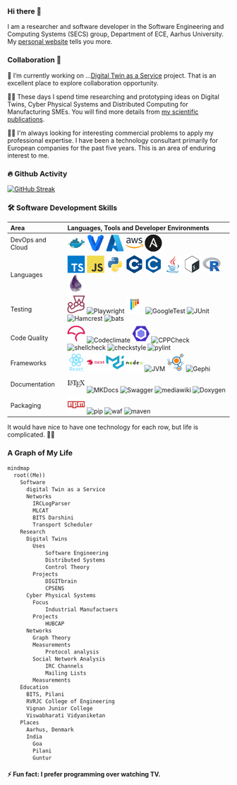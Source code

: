 ### Hi there 👋

I am a researcher and software developer in the Software Engineering and Computing Systems (SECS) group,
Department of ECE, Aarhus University. My [personal website](http://prasad.talasila.in) tells you more.

### Collaboration 🤝

🔭 I’m currently working on ...[Digital Twin as a Service](https://github.com/into-cps-association/DTaaS) project.
That is an excellent place to explore collaboration opportunity.

👨‍🔬 These days I spend time researching and prototyping ideas on Digital Twins, Cyber Physical Systems
and Distributed Computing for Manufacturing SMEs. You will find more details from
[my scientific publications](https://scholar.google.com/citations?user=53B5RKoAAAAJ&hl=da&oi=ao).

🤹‍♂️ I'm always looking for interesting commercial problems to apply my professional expertise. I have been a technology consultant primarily for European companies for the past five years. This is an area of enduring interest to me.

### 🔥 Github Activity

[![GitHub Streak](http://github-readme-streak-stats.herokuapp.com?user=prasadtalasila)](https://git.io/streak-stats)

### :hammer_and_wrench: Software Development Skills

| Area | Languages, Tools and Developer Environments |
|:---|:---|
| DevOps and Cloud | <img src="https://github.com/devicons/devicon/blob/master/icons/docker/docker-original.svg"  title="Docker" alt="Docker" width="40" height="40"/> <img src="https://github.com/devicons/devicon/blob/master/icons/vagrant/vagrant-original.svg"  title="Vagrant" alt="Vagrant" width="40" height="40"/> <img src="https://github.com/devicons/devicon/blob/master/icons/azure/azure-original.svg" title="Azure" alt="Azure" width="40" height="40"/> <img src="https://github.com/devicons/devicon/blob/master/icons/amazonwebservices/amazonwebservices-original-wordmark.svg" title="Amazon AWS" alt="Amazon AWS" width="40" height="40"/> <img src="https://github.com/devicons/devicon/blob/master/icons/ansible/ansible-original.svg"  title="Ansible" alt="Ansible" width="40" height="40"/> |
| Languages | <img src="https://github.com/devicons/devicon/blob/master/icons/typescript/typescript-original.svg"  title="TypeScript" alt="TypeScript" width="40" height="40"/> <img src="https://github.com/devicons/devicon/blob/master/icons/javascript/javascript-original.svg"  title="JavaScript" alt="JavaScript" width="40" height="40"/> <img src="https://github.com/devicons/devicon/blob/master/icons/python/python-original.svg"  title="Python" alt="Python" width="40" height="40"/> <img src="https://github.com/devicons/devicon/blob/master/icons/cplusplus/cplusplus-plain.svg"  title="C++" alt="C++" width="40" height="40"/> <img src="https://github.com/devicons/devicon/blob/master/icons/c/c-plain.svg"  title="C" alt="C" width="40" height="40"/> <img src="https://github.com/devicons/devicon/blob/master/icons/java/java-original.svg"  title="Java" alt="Java" width="40" height="40"/> <img src="https://github.com/devicons/devicon/blob/master/icons/bash/bash-original.svg"  title="Bash" alt="Bash" width="40" height="40"/> <img src="https://github.com/devicons/devicon/blob/master/icons/r/r-original.svg"  title="R" alt="R" width="40" height="40"/> <img src="https://github.com/devicons/devicon/blob/master/icons/elixir/elixir-original.svg"  title="Elixir" alt="Elixir" width="40" height="40"/> |
| Testing | <img src="https://github.com/devicons/devicon/blob/master/icons/jest/jest-plain.svg"  title="Jest" alt="Jest" width="40" height="40"/> <img src="https://playwright.dev/img/playwright-logo.svg"  title="Playwright" alt="Playwright" width="60" height="60"/> <img src="https://github.com/devicons/devicon/blob/master/icons/pytest/pytest-original.svg"  title="Pytest" alt="Pytest" width="40" height="40"/> <img src="https://img.shields.io/badge/GoogleTest-white"  title="GoogleTest" alt="GoogleTest" height="40"/> <img src="https://junit.org/junit5/assets/img/junit5-logo.png"  title="JUnit" alt="JUnit" width="40" height="40"/> <img src="https://hamcrest.org/images/logo.jpg"  title="Hamcrest" alt="Hamcrest" width="40" height="40"/> <img src="https://img.shields.io/badge/bats-white"  title="bats" alt="bats" height="40"/> |
| Code Quality | <img src="https://github.com/devicons/devicon/blob/master/icons/codecov/codecov-plain.svg"  title="Codecov" alt="Codecov" width="40" height="40"/> <img src="https://avatars.githubusercontent.com/u/789641?s=200&v=4"  title="Codeclimate" alt="Codeclimate" width="40" height="40"/> <img src="https://github.com/devicons/devicon/blob/master/icons/eslint/eslint-original.svg"  title="ESLint" alt="ESLint" width="40" height="40"/> <img src="https://img.shields.io/badge/CPPCheck-black"  title="CPPCheck" alt="CPPCheck" height="40"/> <img src="https://img.shields.io/badge/shellcheck-white"  title="shellcheck" alt="shellcheck" height="40"/> <img src="https://img.shields.io/badge/checkstyle-black"  title="checkstyle" alt="checkstyle" height="40"/> <img src="https://img.shields.io/badge/pylint-white"  title="pylint" alt="pylint" height="40"/> |
| Frameworks | <img src="https://github.com/devicons/devicon/blob/master/icons/react/react-original-wordmark.svg"  title="React" alt="React" width="40" height="40"/> <img src="https://github.com/devicons/devicon/blob/master/icons/nestjs/nestjs-plain-wordmark.svg"  title="React" alt="React" width="40" height="40"/> <img src="https://github.com/devicons/devicon/blob/master/icons/materialui/materialui-plain.svg"  title="Material" alt="Material" width="40" height="40"/> <img src="https://github.com/devicons/devicon/blob/master/icons/nodejs/nodejs-original-wordmark.svg"  title="NodeJS" alt="NodeJS" width="40" height="40"/> <img src="https://img.shields.io/badge/JVM-orange"  title="JVM" alt="JVM" height="40"/> <img src="https://github.com/devicons/devicon/blob/master/icons/networkx/networkx-original.svg"  title="NetworkX" alt="NetworkX" height="40"/> <img src="https://gephi.org/images/logo.png"  title="Gephi" alt="Gephi" height="40"/> |
| Documentation | <img src="https://github.com/devicons/devicon/blob/master/icons/latex/latex-original.svg"  title="LaTeX" alt="LaTeX" height="40"/> <img src="https://avatars.githubusercontent.com/u/9692741?s=200&v=4"  title="MKDocs" alt="MKDocs" width="40" height="40"/> <img src="https://static1.smartbear.co/swagger/media/assets/images/swagger_logo.svg"  title="Swagger" alt="Swagger" height="40"/> <img src="https://www.mediawiki.org/static/images/icons/mediawikiwiki.svg"  title="mediawiki" alt="mediawiki" height="40"/> <img src="https://www.doxygen.nl/images/doxygen.png"  title="Doxygen" alt="Doxygen" height="40"/> |
| Packaging | <img src="https://github.com/devicons/devicon/blob/master/icons/npm/npm-original-wordmark.svg"  title="npm" alt="npm" height="40"/> <img src="https://pypi.org/static/images/logo-small.2a411bc6.svg"  title="pip" alt="pip" height="40"/> <img src="https://waf.io/waf40.png"  title="waf" alt="waf" height="40"/> <img src="https://maven.apache.org/images/maven-logo-black-on-white.png"  title="maven" alt="maven" height="40"/> |

It would have nice to have one technology for each row, but life is complicated. 🤷‍♂️

### A Graph of My Life

```mermaid
mindmap
  root((Me))
    Software
      digital Twin as a Service
      Networks
        IRCLogParser
        MLCAT
        BITS Darshini
        Transport Scheduler      
    Research
      Digital Twins
        Uses
            Software Engineering
            Distributed Systems
            Control Theory
        Projects
            DIGITbrain
            CPSENS
      Cyber Physical Systems
        Focus
            Industrial Manufactuers
        Projects
            HUBCAP
      Networks
        Graph Theory
        Measurements
            Protocol analysis
        Social Network Analysis
            IRC Channels
            Mailing Lists
        Measurements
    Education
      BITS, Pilani
      RVRJC College of Engineering
      Vignan Junior College
      Viswabharati Vidyaniketan
    Places
      Aarhus, Denmark
      India
        Goa
        Pilani
        Guntur
```

#### ⚡ Fun fact: I prefer programming over watching TV.
